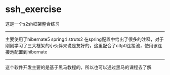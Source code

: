 # ssh_exercise
这是一个s2sh框架整合练习

*****************************
主要使用了hibernate5 spring4 struts2
在spring配置中给出了很多的注释，对于刚刚学习了三大框架的小伙伴来说是友好的，这里配合了c3p0连接池，使用该连接池配置到hibernate

*****************************
这个软件开发主要的是基于黑马教程的，所以也可以通过黑马的课程去了解
